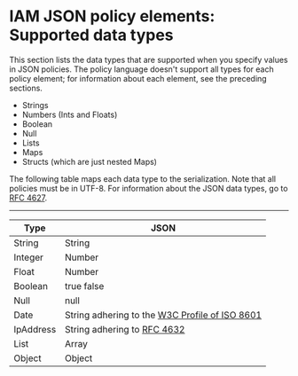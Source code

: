 # IAM JSON policy elements: Supported data types<a name="reference_policies_elements_datatypes"></a>

This section lists the data types that are supported when you specify values in JSON policies\. The policy language doesn't support all types for each policy element; for information about each element, see the preceding sections\.
+ Strings
+ Numbers \(Ints and Floats\)
+ Boolean
+ Null
+ Lists
+ Maps
+ Structs \(which are just nested Maps\)

The following table maps each data type to the serialization\. Note that all policies must be in UTF\-8\. For information about the JSON data types, go to [RFC 4627](https://datatracker.ietf.org/doc/html/rfc4627)\.


****  

| Type | JSON | 
| --- | --- | 
|  String  |  String  | 
|  Integer  |  Number  | 
|  Float  |  Number  | 
|  Boolean  |  true false  | 
|  Null  |  null  | 
|  Date  |  String adhering to the [W3C Profile of ISO 8601](http://www.w3.org/TR/NOTE-datetime)  | 
|  IpAddress  |  String adhering to [RFC 4632](https://datatracker.ietf.org/doc/html/rfc4632)  | 
|  List  |  Array  | 
|  Object  |  Object  | 